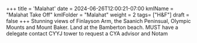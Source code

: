 +++
title = 'Malahat'
date = 2024-06-26T12:00:21-07:00
kmlName = "Malahat Take Off"
kmlFolder = "Malahat"
weight = 2
tags= ["H&F"]
draft = false
+++
Stunning views of Finlayson Arm, the Saanich Peninsual, Olympic Mounts and Mount Baker.  Land at the Bamberton beach.  MUST have a delegate contact CYYJ tower to request a CYA advisor and Notam

